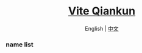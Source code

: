 <h1 align="center">
  <a href="https://github.com/chuxin-cs" target="_blank">Vite Qiankun</a>
</h1>

<p align="center">
  <span>English | <a href="./README.zh-CN.md">中文</a></span>
</p>

### name list

